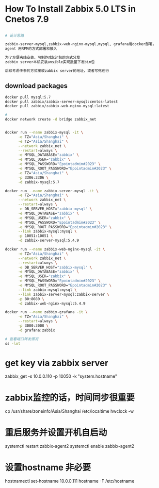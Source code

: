 # How To Install Zabbix 5.0 LTS in Cnetos 7.9

## 
```sh
# 设计思路

zabbix-server-mysql,zabbix-web-nginx-mysql,mysql, grafana用docker部署。
agent 用RPM的方式部署和接入

为了方便离线安装，可制作成bin包的方式分发
zabbix server本机安装ansible实现批量下发bin包

后续考虑传参的方式接收zabbix server的地址，或者写死也行
```
## download packages
```sh
docker pull mysql:5.7
docker pull zabbix/zabbix-server-mysql:centos-latest
docker pull zabbix/zabbix-web-nginx-mysql:latest

#
docker network create -d bridge zabbix_net


docker run --name zabbix-mysql -it \
      -e TZ="Asia/Shanghai" \
      -e TZ="Asia/Shanghai" \
      --network zabbix_net \
      --restart=always \
      -e MYSQL_DATABASE="zabbix" \
      -e MYSQL_USER="zabbix" \
      -e MYSQL_PASSWORD="Epointadmin#2023" \
      -e MYSQL_ROOT_PASSWORD="Epointadmin#2023" \
      -e TZ="Asia/Shanghai" \
      -p 3306:3306 \
      -d zabbix-mysql:5.7

docker run --name zabbix-server-mysql -it \
      -e TZ="Asia/Shanghai" \
      --network zabbix_net \
      --restart=always \
      -e DB_SERVER_HOST="zabbix-mysql" \
      -e MYSQL_DATABASE="zabbix" \
      -e MYSQL_USER="zabbix" \
      -e MYSQL_PASSWORD="Epointadmin#2023" \
      -e MYSQL_ROOT_PASSWORD="Epointadmin#2023" \
      --link zabbix-mysql:mysql \
      -p 10051:10051 \
      -d zabbix-server-mysql:5.4.9

docker run --name zabbix-web-nginx-mysql -it \
      -e TZ="Asia/Shanghai" \
      --network zabbix_net \
      --restart=always \
      -e DB_SERVER_HOST="zabbix-mysql" \
      -e MYSQL_DATABASE="zabbix" \
      -e MYSQL_USER="zabbix" \
      -e MYSQL_PASSWORD="Epointadmin#2023" \
      -e MYSQL_ROOT_PASSWORD="Epointadmin#2023" \
      --link zabbix-mysql:mysql \
      --link zabbix-server-mysql:zabbix-server \
      -p 80:8080 \
      -d zabbix-web-nginx-mysql:5.4.9

docker run --name zabbix-grafana -it \
      -e TZ="Asia/Shanghai" \
      --restart=always \
      -p 3000:3000 \
      -d grafana:zabbix

# 查看端口转发情况
ss -lnt

```

# get key via zabbix server
zabbix_get -s 10.0.0.110 -p 10050 -k "system.hostname"


# zabbix监控的话，时间同步很重要 
cp /usr/share/zoneinfo/Asia/Shanghai /etc/localtime 
hwclock -w

# 重启服务并设置开机自启动
systemctl restart zabbix-agent2
systemctl enable zabbix-agent2

# 设置hostname 非必要
hostnamectl set-hostname 10.0.0.111
hostname -F /etc/hostname
